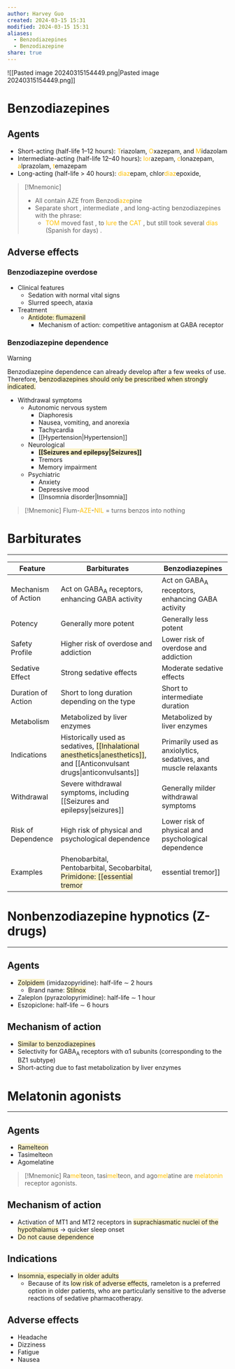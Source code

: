```yaml
---
author: Harvey Guo
created: 2024-03-15 15:31
modified: 2024-03-15 15:31
aliases:
  - Benzodiazepines
  - Benzodiazepine
share: true
---
```

![[Pasted image 20240315154449.png|Pasted image 20240315154449.png]]
# Benzodiazepines
## Agents
- Short-acting (half-life 1–12 hours): <font color="#ffc000">T</font>riazolam, <font color="#ffc000">O</font>xazepam, and <font color="#ffc000">M</font>idazolam
- Intermediate-acting (half-life 12–40 hours): <font color="#ffc000">lor</font>azepam, <font color="#ffc000">c</font>lonazepam, <font color="#ffc000">a</font>lprazolam, <font color="#ffc000">t</font>emazepam
- Long-acting (half-life > 40 hours): <font color="#ffc000">diaz</font>epam, chlor<font color="#ffc000">diaz</font><font color="#ffc000"></font>epoxide, 
>[!Mnemonic] 
>- All contain AZE from Benzodi<font color="#ffc000">aze</font>pine
>- Separate short , intermediate , and long-acting benzodiazepines with the phrase:
>	- <font color="#ffc000">TOM</font> moved fast , to <font color="#ffc000">lure</font> the <font color="#ffc000">CAT</font> , but still took several <font color="#ffc000">días</font> (Spanish for days) .
## Adverse effects
### Benzodiazepine overdose
- Clinical features
	- Sedation with normal vital signs
	- Slurred speech, ataxia
- Treatment
	- <span style="background:rgba(240, 200, 0, 0.2)">Antidote: flumazenil</span>
		- Mechanism of action: competitive antagonism at GABA receptor
### Benzodiazepine dependence
>[!warning] 
>Benzodiazepine dependence can already develop after a few weeks of use. Therefore, <span style="background:rgba(240, 200, 0, 0.2)">benzodiazepines should only be prescribed when strongly indicated.</span>

- Withdrawal symptoms 
	- Autonomic nervous system
		- Diaphoresis
		- Nausea, vomiting, and anorexia
		- Tachycardia
		- [[Hypertension|Hypertension]]
	- Neurological
		- <span style="background:rgba(240, 200, 0, 0.2)">**[[Seizures and epilepsy|Seizures]]**</span>
		- Tremors
		- Memory impairment
	- Psychiatric
		- Anxiety 
		- Depressive mood
		- [[Insomnia disorder|Insomnia]]

>[!Mnemonic] 
>Flum-<font color="#ffc000">AZE</font>-<font color="#ffc000">NIL</font> = turns benzos into nothing
# Barbiturates
---

| Feature             | Barbiturates                                                                                                                                                                    | Benzodiazepines                                                |
| ------------------- | ------------------------------------------------------------------------------------------------------------------------------------------------------------------------------- | -------------------------------------------------------------- |
| Mechanism of Action | Act on GABA<sub>A</sub> receptors, enhancing GABA activity                                                                                                                      | Act on GABA<sub>A</sub> receptors, enhancing GABA activity     |
| Potency             | Generally more potent                                                                                                                                                           | Generally less potent                                          |
| Safety Profile      | Higher risk of overdose and addiction                                                                                                                                           | Lower risk of overdose and addiction                           |
| Sedative Effect     | Strong sedative effects                                                                                                                                                         | Moderate sedative effects                                      |
| Duration of Action  | Short to long duration depending on the type                                                                                                                                    | Short to intermediate duration                                 |
| Metabolism          | Metabolized by liver enzymes                                                                                                                                                    | Metabolized by liver enzymes                                   |
| Indications         | Historically used as sedatives, <span style="background:rgba(240, 200, 0, 0.2)">[[Inhalational anesthetics\|anesthetics]]</span>, and [[Anticonvulsant drugs\|anticonvulsants]] | Primarily used as anxiolytics, sedatives, and muscle relaxants |
| Withdrawal          | Severe withdrawal symptoms, including [[Seizures and epilepsy\|seizures]]                                                                                                       | Generally milder withdrawal symptoms                           |
| Risk of Dependence  | High risk of physical and psychological dependence                                                                                                                              | Lower risk of physical and psychological dependence            |
| Examples            | Phenobarbital, Pentobarbital, Secobarbital, <span style="background:rgba(240, 200, 0, 0.2)">Primidone: [[essential tremor|essential tremor]]</span>                                              | Diazepam, Alprazolam, Lorazepam, Clonazepam                    |

# Nonbenzodiazepine hypnotics (Z-drugs)
---
## Agents 
- <span style="background:rgba(240, 200, 0, 0.2)">Zolpidem</span> (imidazopyridine): half-life ∼ 2 hours
	- Brand name: <span style="background:rgba(240, 200, 0, 0.2)">Stilnox</span>
- Zaleplon (pyrazolopyrimidine): half-life ∼ 1 hour
- Eszopiclone: half-life ∼ 6 hours
## Mechanism of action
- <span style="background:rgba(240, 200, 0, 0.2)">Similar to benzodiazepines</span>
- Selectivity for GABA<sub>A</sub> receptors with α1 subunits (corresponding to the BZ1 subtype)
- Short-acting due to fast metabolization by liver enzymes

# Melatonin agonists
---
## Agents
- <span style="background:rgba(240, 200, 0, 0.2)">Ramelteon</span>
- Tasimelteon
- Agomelatine

>[!Mnemonic] 
>Ra<font color="#ffc000">mel</font>teon, tasi<font color="#ffc000">mel</font>teon, and ago<font color="#ffc000">mel</font>atine are <font color="#ffc000">melatonin</font> receptor agonists.
## Mechanism of action
- Activation of MT1 and MT2 receptors in <span style="background:rgba(240, 200, 0, 0.2)">suprachiasmatic nuclei of the hypothalamus</span> → quicker sleep onset
- <span style="background:rgba(240, 200, 0, 0.2)">Do not cause dependence</span>
## Indications
- <span style="background:rgba(240, 200, 0, 0.2)">Insomnia, especially in older adults</span>
	- Because of its <span style="background:rgba(240, 200, 0, 0.2)">low risk of adverse effects</span>, rameleton is a preferred option in older patients, who are particularly sensitive to the adverse reactions of sedative pharmacotherapy.
## Adverse effects
- Headache
- Dizziness
- Fatigue
- Nausea